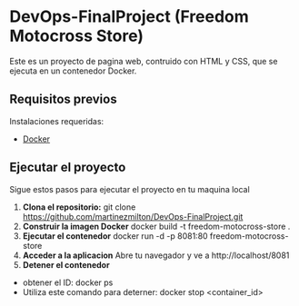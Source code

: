 # DevOps-FinalProject (Freedom Motocross Store)
Este es un proyecto de pagina web, contruido con HTML y CSS, que se ejecuta en un contenedor Docker.

## Requisitos previos
Instalaciones requeridas:
- [Docker](https://docs.docker.com/get-docker/)
## Ejecutar el proyecto
Sigue estos pasos para ejecutar el proyecto en tu maquina local

1. **Clona el repositorio:**
git clone https://github.com/martinezmilton/DevOps-FinalProject.git
2. **Construir la imagen Docker**
docker build -t freedom-motocross-store .
3. **Ejecutar el contenedor**
docker run -d -p 8081:80 freedom-motocross-store
4. **Acceder a la aplicacion**
Abre tu navegador y ve a http://localhost/8081
5. **Detener el contenedor**
- obtener el ID: docker ps
- Utiliza este comando para deterner: docker stop <container_id>
